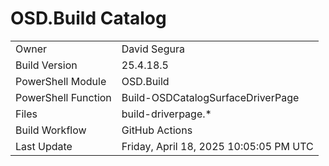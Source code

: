 ﻿# OSD.Build Catalog

| | |
|-|-|
| Owner | David Segura |
| Build Version | 25.4.18.5 |
| PowerShell Module | OSD.Build |
| PowerShell Function | Build-OSDCatalogSurfaceDriverPage |
| Files | build-driverpage.* |
| Build Workflow | GitHub Actions |
| Last Update | Friday, April 18, 2025 10:05:05 PM UTC |
